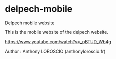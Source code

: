 # delpech-mobile
Delpech mobile website

This is the mobile website of the delpech website.

https://www.youtube.com/watch?v=_pBTUD_Wb4g

Author : Anthony LOROSCIO (anthonyloroscio.fr)
